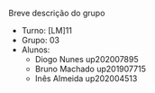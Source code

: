 Breve descrição do grupo

* Turno: [LM]11
* Grupo: 03
* Alunos:
    - Diogo Nunes up202007895 
    - Bruno Machado up201907715
    - Inês Almeida up202004513
